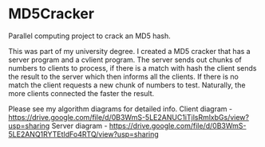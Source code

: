 # MD5Cracker
Parallel computing project to crack an MD5 hash.

This was part of my university degree. I created a MD5 cracker that has a server program and a cvlient program. The server sends out chunks of numbers to clients to process, if there is a match with hash the client sends the result to the server which then informs all the clients. If there is no match the client requests a new chunk of numbers to test. Naturally, the more clients connected the faster the result. 

Please see my algorithm diagrams for detailed info.
Client diagram - https://drive.google.com/file/d/0B3WmS-5LE2ANUC1iTjlsRmlxbGs/view?usp=sharing
Server diagram - https://drive.google.com/file/d/0B3WmS-5LE2ANQ1RYTEtIdFo4RTQ/view?usp=sharing
